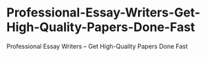# Professional-Essay-Writers-Get-High-Quality-Papers-Done-Fast
Professional Essay Writers – Get High-Quality Papers Done Fast
